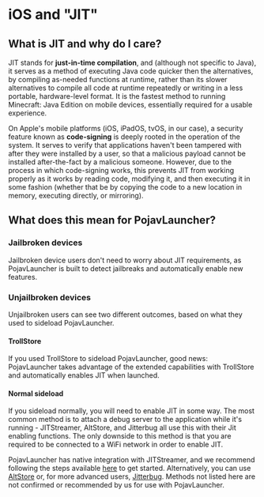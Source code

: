 # iOS and "JIT"

## What is JIT and why do I care?
JIT stands for **just-in-time compilation**, and (although not specific to Java), it serves as a method of executing Java code quicker then the alternatives, by compiling as-needed functions at runtime, rather than its slower alternatives to compile all code at runtime repeatedly or writing in a less portable, hardware-level format. It is the fastest method to running Minecraft: Java Edition on mobile devices, essentially required for a usable experience.

On Apple's mobile platforms (iOS, iPadOS, tvOS, in our case), a security feature known as **code-signing** is deeply rooted in the operation of the system. It serves to verify that applications haven't been tampered with after they were installed by a user, so that a malicious payload cannot be installed after-the-fact by a malicious someone. However, due to the process in which code-signing works, this prevents JIT from working properly as it works by reading code, modifying it, and then executing it in some fashion (whether that be by copying the code to a new location in memory, executing directly, or mirroring).

## What does this mean for PojavLauncher?

### Jailbroken devices
Jailbroken device users don't need to worry about JIT requirements, as PojavLauncher is built to detect jailbreaks and automatically enable new features.

### Unjailbroken devices
Unjailbroken users can see two different outcomes, based on what they used to sideload PojavLauncher.

#### TrollStore
If you used TrollStore to sideload PojavLauncher, good news: PojavLauncher takes advantage of the extended capabilities with TrollStore and automatically enables JIT when launched.

#### Normal sideload
If you sideload normally, you will need to enable JIT in some way. The most common method is to attach a debug server to the application while it's running - JITStreamer, AltStore, and Jitterbug all use this with their Jit enabling functions. The only downside to this method is that you are required to be connected to a WiFi network in order to enable JIT.

PojavLauncher has native integration with JITStreamer, and we recommend following the steps available [here](https://jitstreamer.com/?slide=home) to get started. Alternatively, you can use [AltStore](https://faq.altstore.io/how-to-use-altstore/altjit) or, for more advanced users, [Jitterbug](https://github.com/osy/Jitterbug/tree/main/Jitterbug). Methods not listed here are not confirmed or recommended by us for use with PojavLauncher.